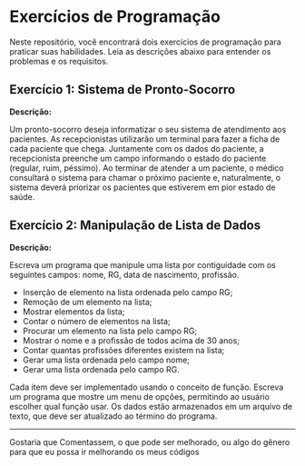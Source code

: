 # Exercícios de Programação

Neste repositório, você encontrará dois exercícios de programação para praticar suas habilidades. Leia as descrições abaixo para entender os problemas e os requisitos.

## Exercício 1: Sistema de Pronto-Socorro

**Descrição:**

Um pronto-socorro deseja informatizar o seu sistema de atendimento aos pacientes. As recepcionistas utilizarão um terminal para fazer a ficha de cada paciente que chega. Juntamente com os dados do paciente, a recepcionista preenche um campo informando o estado do paciente (regular, ruim, péssimo). Ao terminar de atender a um paciente, o médico consultará o sistema para chamar o próximo paciente e, naturalmente, o sistema deverá priorizar os pacientes que estiverem em pior estado de saúde.

## Exercício 2: Manipulação de Lista de Dados

**Descrição:**

Escreva um programa que manipule uma lista por contiguidade com os seguintes campos: nome, RG, data de nascimento, profissão.

- Inserção de elemento na lista ordenada pelo campo RG;
- Remoção de um elemento na lista;
- Mostrar elementos da lista;
- Contar o número de elementos na lista;
- Procurar um elemento na lista pelo campo RG;
- Mostrar o nome e a profissão de todos acima de 30 anos;
- Contar quantas profissões diferentes existem na lista;
- Gerar uma lista ordenada pelo campo nome;
- Gerar uma lista ordenada pelo campo RG.

Cada item deve ser implementado usando o conceito de função. Escreva um programa que mostre um menu de opções, permitindo ao usuário escolher qual função usar. Os dados estão armazenados em um arquivo de texto, que deve ser atualizado ao término do programa.

---

Gostaria que Comentassem, o que pode ser melhorado, ou algo do gênero para que eu possa ir melhorando os meus códigos
